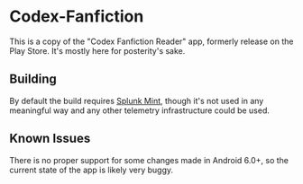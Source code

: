 # Codex-Fanfiction

This is a copy of the "Codex Fanfiction Reader" app, formerly release on the Play Store. It's mostly here for posterity's sake.

## Building

By default the build requires [Splunk Mint](https://docs.splunk.com/Documentation/MintAndroidSDK/5.2.x/DevGuide/Requirementsandinstallation#Use_the_Android_SDK_with_MINT_instrumentation), though it's not used in any meaningful way and any other telemetry infrastructure could be used.

## Known Issues

There is no proper support for some changes made in Android 6.0+, so the current state of the app is likely very buggy.



